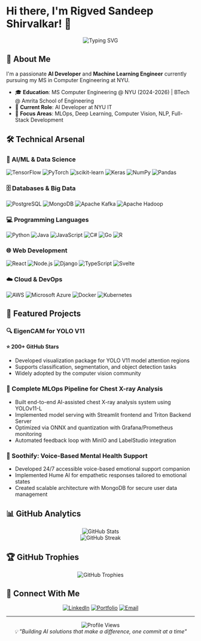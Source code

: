# Hi there, I'm Rigved Sandeep Shirvalkar! 👋

<div align="center">
  <img src="https://readme-typing-svg.herokuapp.com?font=Fira+Code&size=30&duration=3000&pause=1000&color=FF6B6B&center=true&vCenter=true&width=600&lines=AI+Developer+%26+ML+Engineer;NYU+MS+Computer+Engineering;Open+Source+Contributor;Full+Stack+Developer" alt="Typing SVG" />
</div>

## 🚀 About Me

I'm a passionate **AI Developer** and **Machine Learning Engineer** currently pursuing my MS in Computer Engineering at NYU.

- 🎓 **Education**: MS Computer Engineering @ NYU (2024-2026) | BTech @ Amrita School of Engineering
- 🔬 **Current Role**: AI Developer at NYU IT
- 🌟 **Focus Areas**: MLOps, Deep Learning, Computer Vision, NLP, Full-Stack Development


## 🛠️ Technical Arsenal

### 🤖 AI/ML & Data Science
![TensorFlow](https://img.shields.io/badge/TensorFlow-%23FF6F00.svg?style=for-the-badge&logo=TensorFlow&logoColor=white)
![PyTorch](https://img.shields.io/badge/PyTorch-%23EE4C2C.svg?style=for-the-badge&logo=PyTorch&logoColor=white)
![scikit-learn](https://img.shields.io/badge/scikit--learn-%23F7931E.svg?style=for-the-badge&logo=scikit-learn&logoColor=white)
![Keras](https://img.shields.io/badge/Keras-%23D00000.svg?style=for-the-badge&logo=Keras&logoColor=white)
![NumPy](https://img.shields.io/badge/numpy-%23013243.svg?style=for-the-badge&logo=numpy&logoColor=white)
![Pandas](https://img.shields.io/badge/pandas-%23150458.svg?style=for-the-badge&logo=pandas&logoColor=white)

### 🗄️ Databases & Big Data
![PostgreSQL](https://img.shields.io/badge/postgres-%23316192.svg?style=for-the-badge&logo=postgresql&logoColor=white)
![MongoDB](https://img.shields.io/badge/MongoDB-%234ea94b.svg?style=for-the-badge&logo=mongodb&logoColor=white)
![Apache Kafka](https://img.shields.io/badge/Apache%20Kafka-000?style=for-the-badge&logo=apachekafka)
![Apache Hadoop](https://img.shields.io/badge/Apache%20Hadoop-66CCFF?style=for-the-badge&logo=apachehadoop&logoColor=black)

### 💻 Programming Languages
![Python](https://img.shields.io/badge/python-3670A0?style=for-the-badge&logo=python&logoColor=ffdd54)
![Java](https://img.shields.io/badge/java-%23ED8B00.svg?style=for-the-badge&logo=openjdk&logoColor=white)
![JavaScript](https://img.shields.io/badge/javascript-%23323330.svg?style=for-the-badge&logo=javascript&logoColor=%23F7DF1E)
![C#](https://img.shields.io/badge/c%23-%23239120.svg?style=for-the-badge&logo=csharp&logoColor=white)
![Go](https://img.shields.io/badge/go-%2300ADD8.svg?style=for-the-badge&logo=go&logoColor=white)
![R](https://img.shields.io/badge/r-%23276DC3.svg?style=for-the-badge&logo=r&logoColor=white)

### 🌐 Web Development
![React](https://img.shields.io/badge/react-%2320232a.svg?style=for-the-badge&logo=react&logoColor=%2361DAFB)
![Node.js](https://img.shields.io/badge/node.js-6DA55F?style=for-the-badge&logo=node.js&logoColor=white)
![Django](https://img.shields.io/badge/django-%23092E20.svg?style=for-the-badge&logo=django&logoColor=white)
![TypeScript](https://img.shields.io/badge/typescript-%23007ACC.svg?style=for-the-badge&logo=typescript&logoColor=white)
![Svelte](https://img.shields.io/badge/svelte-%23f1413d.svg?style=for-the-badge&logo=svelte&logoColor=white)

### ☁️ Cloud & DevOps
![AWS](https://img.shields.io/badge/AWS-%23FF9900.svg?style=for-the-badge&logo=amazon-aws&logoColor=white)
![Microsoft Azure](https://img.shields.io/badge/azure-%230072C6.svg?style=for-the-badge&logo=microsoftazure&logoColor=white)
![Docker](https://img.shields.io/badge/docker-%230db7ed.svg?style=for-the-badge&logo=docker&logoColor=white)
![Kubernetes](https://img.shields.io/badge/kubernetes-%23326ce5.svg?style=for-the-badge&logo=kubernetes&logoColor=white)

## 🎯 Featured Projects

### 🔍 EigenCAM for YOLO V11
**⭐ 200+ GitHub Stars**
- Developed visualization package for YOLO V11 model attention regions
- Supports classification, segmentation, and object detection tasks
- Widely adopted by the computer vision community

### 🏥 Complete MLOps Pipeline for Chest X-ray Analysis
- Built end-to-end AI-assisted chest X-ray analysis system using YOLOv11-L
- Implemented model serving with Streamlit frontend and Triton Backend Server
- Optimized via ONNX and quantization with Grafana/Prometheus monitoring
- Automated feedback loop with MinIO and LabelStudio integration

### 🧠 Soothify: Voice-Based Mental Health Support
- Developed 24/7 accessible voice-based emotional support companion
- Implemented Hume AI for empathetic responses tailored to emotional states
- Created scalable architecture with MongoDB for secure user data management

## 📊 GitHub Analytics

<div align="center">
  <img src="https://github-readme-stats.vercel.app/api?username=rigvedrs&show_icons=true&theme=radical&hide=contribs" alt="GitHub Stats" />
</div>

<div align="center">
  <img src="https://streak-stats.demolab.com/?user=rigvedrs&theme=radical" alt="GitHub Streak" />
</div>

## 🏆 GitHub Trophies

<div align="center">
  <img src="https://github-profile-trophy.vercel.app/?username=rigvedrs&theme=radical&row=2&column=3" alt="GitHub Trophies" />
</div>


## 🤝 Connect With Me

<div align="center">
  
[![LinkedIn](https://img.shields.io/badge/LinkedIn-%230077B5.svg?style=for-the-badge&logo=linkedin&logoColor=white)](https://linkedin.com/in/rigvedrs)
[![Portfolio](https://img.shields.io/badge/Portfolio-%23000000.svg?style=for-the-badge&logo=firefox&logoColor=#FF7139)](https://rigvedrs.github.io)
[![Email](https://img.shields.io/badge/Email-D14836?style=for-the-badge&logo=gmail&logoColor=white)](mailto:rigved.s@nyu.edu)

</div>

---

<div align="center">
  <img src="https://komarev.com/ghpvc/?username=rigvedrs&color=blueviolet&style=for-the-badge" alt="Profile Views" />
</div>

<div align="center">
  <i>💡 "Building AI solutions that make a difference, one commit at a time"</i>
</div>
